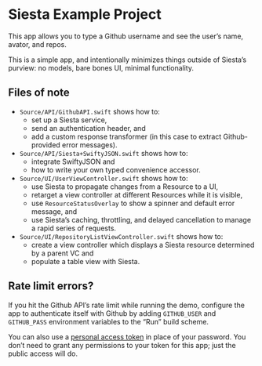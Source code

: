 # Siesta Example Project

This app allows you to type a Github username and see the user’s name, avator, and repos.

This is a simple app, and intentionally minimizes things outside of Siesta’s purview: no models, bare bones UI, minimal functionality.

## Files of note

- `Source/API/GithubAPI.swift` shows how to:
    - set up a Siesta service,
    - send an authentication header, and
    - add a custom response transformer (in this case to extract Github-provided error messages).
- `Source/API/Siesta+SwiftyJSON.swift` shows how to:
    - integrate SwiftyJSON and
    - how to write your own typed convenience accessor.
- `Source/UI/UserViewController.swift` shows how to:
    - use Siesta to propagate changes from a Resource to a UI,
    - retarget a view controller at different Resources while it is visible,
    - use `ResourceStatusOverlay` to show a spinner and default error message, and
    - use Siesta’s caching, throttling, and delayed cancellation to manage a rapid series of requests.
- `Source/UI/RepositoryListViewController.swift` shows how to:
    - create a view controller which displays a Siesta resource determined by a parent VC and
    - populate a table view with Siesta.

## Rate limit errors?

If you hit the Github API’s rate limit while running the demo, configure the app to authenticate itself with Github by adding `GITHUB_USER` and `GITHUB_PASS` environment variables to the “Run” build scheme.

You can also use a [personal access token](https://github.com/settings/tokens) in place of your password. You don’t need to grant any permissions to your token for this app; just the public access will do.
